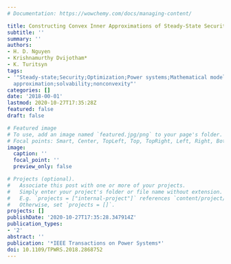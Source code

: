```yaml
---
# Documentation: https://wowchemy.com/docs/managing-content/

title: Constructing Convex Inner Approximations of Steady-State Security Regions
subtitle: ''
summary: ''
authors:
- H. D. Nguyen
- Krishnamurthy Dvijotham*
- K. Turitsyn
tags:
- '"Steady-state;Security;Optimization;Power systems;Mathematical model;Jacobian matrices;Uncertainty;Feasibility;OPF;inner
  approximation;solvability;nonconvexity"'
categories: []
date: '2018-00-01'
lastmod: 2020-10-27T17:35:28Z
featured: false
draft: false

# Featured image
# To use, add an image named `featured.jpg/png` to your page's folder.
# Focal points: Smart, Center, TopLeft, Top, TopRight, Left, Right, BottomLeft, Bottom, BottomRight.
image:
  caption: ''
  focal_point: ''
  preview_only: false

# Projects (optional).
#   Associate this post with one or more of your projects.
#   Simply enter your project's folder or file name without extension.
#   E.g. `projects = ["internal-project"]` references `content/project/deep-learning/index.md`.
#   Otherwise, set `projects = []`.
projects: []
publishDate: '2020-10-27T17:35:28.347914Z'
publication_types:
- '2'
abstract: ''
publication: '*IEEE Transactions on Power Systems*'
doi: 10.1109/TPWRS.2018.2868752
---
```

